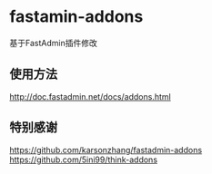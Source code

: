 # fastamin-addons
基于FastAdmin插件修改

## 使用方法
http://doc.fastadmin.net/docs/addons.html

## 特别感谢
https://github.com/karsonzhang/fastadmin-addons
https://github.com/5ini99/think-addons